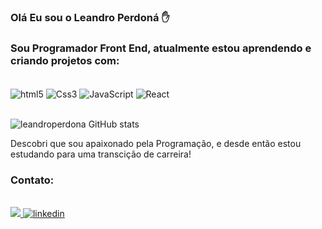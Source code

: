 ### Olá Eu sou o Leandro Perdoná ✋

### Sou Programador Front End, atualmente estou aprendendo e criando projetos com: 

<div style="display: inline_block"><br/>
<img  align="center"  alt= "html5" src="https://img.shields.io/badge/HTML5-E34F26?style=for-the-badge&logo=html5&logoColor=white">
<img  align="center"  alt= "Css3" src="https://img.shields.io/badge/CSS3-1572B6?style=for-the-badge&logo=css3&logoColor=white">
<img  align="center"  alt= "JavaScript" src="https://img.shields.io/badge/JavaScript-F7DF1E?style=for-the-badge&logo=javascript&logoColor=black">
<img  align="center"  alt= "React" src="https://img.shields.io/badge/React-20232A?style=for-the-badge&logo=react&logoColor=61DAFB">
</div><br/>

![leandroperdona GitHub stats](https://github-readme-stats.vercel.app/api?username=leandroperdona&show_icons=true&theme=dracula)

Descobri que sou apaixonado pela Programação, e desde então estou estudando para uma transcição de carreira! 

###  Contato:

<div style="display: inline_block"><br/>
<a href="mailto:leandroperdona.contato@gmail.com"><img src="https://img.shields.io/badge/Gmail-D14836?style=for-the-badge&logo=gmail&logoColor=white">
<img alt="linkedin" src="https://img.shields.io/badge/LinkedIn-0077B5?style=for-the-badge&logo=linkedin&logoColor=white">
<a href="https://www.linkedin.com/in/leandro-perdoná-pcd-4178b214a>

</div><br/>
